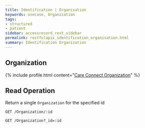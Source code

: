 ```yaml
---
title: Identification | Organisation
keywords: usecase, Organization
tags:
- structured
- patient
sidebar: accessrecord_rest_sidebar
permalink: restfulapis_identification_organisation.html
summary: Identification Organization
---
```


## Organization ##

{% include profile.html content="[Care Connect Organization](http://www.interopen.org/candidate-profiles/care-connect/CareConnect-Organization-1.html)" %}

## Read Operation ##

Return a single `Organization` for the specified id

```http
GET /Organization/:id
```

```http
GET /Organization?_id=:id
```

